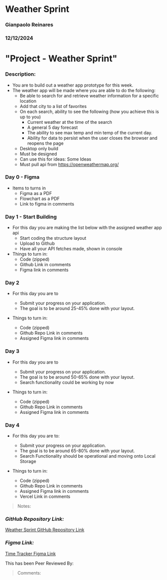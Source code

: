 # Weather Sprint

### Gianpaolo Reinares
### 12/12/2024
# "Project - Weather Sprint"
### Description: 
- You are to build out a weather app prototype for this week.
- The weather app will be made where you are able to do the following:
  * Be able to search for and retrieve weather information for a specific location
  * Add that city to a list of favorites
  * On each search,  ability to see the following (how you achieve this is up to you)
    * Current weather at the time of the search
    * A general 5 day forecast
    * The ability to see max temp and min temp of the current day.
    * Ability for data to persist when the user closes the browser and reopens the page
  * Desktop only build
  * Must be designed
  * Can use this for ideas: Some Ideas
  * Must pull api from https://openweathermap.org/

### Day 0 - Figma
- Items to turns in 
  * Figma as a PDF
  * Flowchart as a PDF
  * Link to figma in comments 

### Day 1 - Start Building
- For this day you are making the list below with the assigned weather app api
  * Start coding the structure layout
  * Upload to Github
  * Have all your API fetches made, shown in console
- Things to turn in:
  * Code (zipped)
  * Github Link in comments
  * Figma link in comments

### Day 2
- For this day you are to
  * Submit your progress on your application.
  * The goal is to be around 25-45% done with your layout.

- Things to turn in:
  * Code (zipped)
  * Github Repo Link in comments
  * Assigned Figma link in comments

### Day 3
- For this day you are to
  * Submit your progress on your application.
  * The goal is to be around 50-65% done with your layout.
  * Search functionality could be working by now

- Things to turn in:
  * Code (zipped)
  * Github Repo Link in comments
  * Assigned Figma link in comments

### Day 4
- For this day you are to:
  * Submit your progress on your application.
  * The goal is to be around 65-80% done with your layout.
  * Search Functionality should be operational and moving onto Local Storage

- Things to turn in:
  * Code (zipped)
  * Github Repo Link in comments
  * Assigned Figma link in comments
  * Vercel Link in comments 

> Notes: 

### _GitHub Repository Link:_
[Weather Sprint GitHub Repository Link](https://github.com/MandoxaElemental/WeatherSprint-Trade)
### _Figma Link:_
[Time Tracker Figma Link](https://www.figma.com/design/YAcbIEAs6E8c18GKTALVet/Weather?node-id=16-5219&t=j8DH5YJgVjikILWt-1)

This has been Peer Reviewed By: 
> Comments: 
